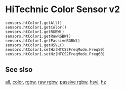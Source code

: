 # HiTechnic Color Sensor v2

```cards
sensors.htColor1.getAll()
sensors.htColor1.getColor()
sensors.htColor1.getRGBW()
sensors.htColor1.getRawRGBW()
sensors.htColor1.getPassiveRGBW()
sensors.htColor1.getHSVL()
sensors.htColor1.setHz(HTCS2FreqMode.Freq50)
sensors.htColor1.setHz(HTCS2FreqMode.Freq60)
```

## See slso

[all](/reference/sensors/ht-color-sensor-v2/all),
[color](/reference/sensors/ht-color-sensor-v2/color),
[rgbw](/reference/sensors/ht-color-sensor-v2/color),
[raw rgbw](/reference/sensors/ht-color-sensor-v2/raw-rgb),
[passive rgbw](/reference/sensors/ht-color-sensor-v2/passive-rgb),
[hsvl](/reference/sensors/ht-color-sensor-v2/hsvl),
[hz](/reference/sensors/ht-color-sensor-v2/hz)